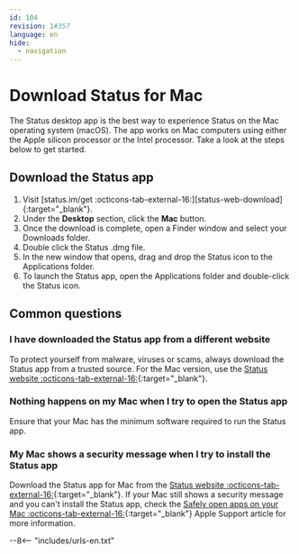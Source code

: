 ```yaml
---
id: 104
revision: 1#357
language: en
hide:
  - navigation
---
```


# Download Status for Mac

The Status desktop app is the best way to experience Status on the Mac operating system (macOS). The app works on Mac computers using either the Apple silicon processor or the Intel processor. Take a look at the steps below to get started.

## Download the Status app

1. Visit [status.im/get :octicons-tab-external-16:][status-web-download]{:target="_blank"}.
1. Under the **Desktop** section, click the **Mac** button.
1. Once the download is complete, open a Finder window and select your Downloads folder.
1. Double click the Status .dmg file.
1. In the new window that opens, drag and drop the Status icon to the Applications folder.
1. To launch the Status app, open the Applications folder and double-click the Status icon.

## Common questions

### I have downloaded the Status app from a different website

To protect yourself from malware, viruses or scams, always download the Status app from a trusted source. For the Mac version, use the [Status website :octicons-tab-external-16:](https://status.im/get){:target="_blank"}.

### Nothing happens on my Mac when I try to open the Status app

Ensure that your Mac has the minimum software required to run the Status app.

### My Mac shows a security message when I try to install the Status app

Download the Status app for Mac from the [Status website :octicons-tab-external-16:](https://status.im/get/){:target="_blank"}. If your Mac still shows a security message and you can't install the Status app, check the [Safely open apps on your Mac :octicons-tab-external-16:](https://support.apple.com/en-us/HT202491){:target="_blank"} Apple Support article for more information.

--8<-- "includes/urls-en.txt"
